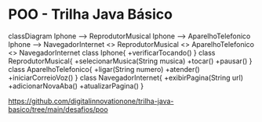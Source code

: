 
# POO - Trilha Java Básico

classDiagram
Iphone --> ReprodutorMusical
Iphone --> AparelhoTelefonico
Iphone --> NavegadorInternet
<<Interface>> ReprodutorMusical
<<Interface>> AparelhoTelefonico
<<Interface>> NavegadorInternet
class Iphone{
    +verificarTocando()
}
class ReprodutorMusical{
  +selecionarMusica(String musica)
  +tocar()
  +pausar()
}
class AparelhoTelefonico{
    +ligar(String numero)
    +atender()
    +iniciarCorreioVoz()
}
class NavegadorInternet{
    +exibirPagina(String url)
    +adicionarNovaAba()
    +atualizarPagina()
}

https://github.com/digitalinnovationone/trilha-java-basico/tree/main/desafios/poo
